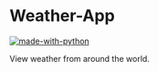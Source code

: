 # Weather-App
[![made-with-python](https://img.shields.io/badge/Made%20with-Python-1f425f.svg)](https://www.python.org/)

View weather from around the world.
